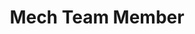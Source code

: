﻿---
layout: member
weight: 2
name: Brian Tang
title: Mech Team Member		
project: chemecar
img: /assets/images/members/BRIANTANG.jpg
email: briantang051@gmail.com

biography: Brian is a second year chemical engineering student who has a passion for learning and teaching. He is currently a member of the mechanical team in chem-e-car and is focusing on a design for the chassis and wheelbase. Brian aspires to one day research synthesized meat proteins and plant based meat alternatives. 

linkedin: https://www.linkedin.com/in/brian-tang-144521153/
---
